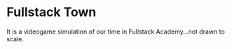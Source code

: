 # Fullstack Town

It is a videogame simulation of our time in Fullstack Academy…not drawn to scale.
